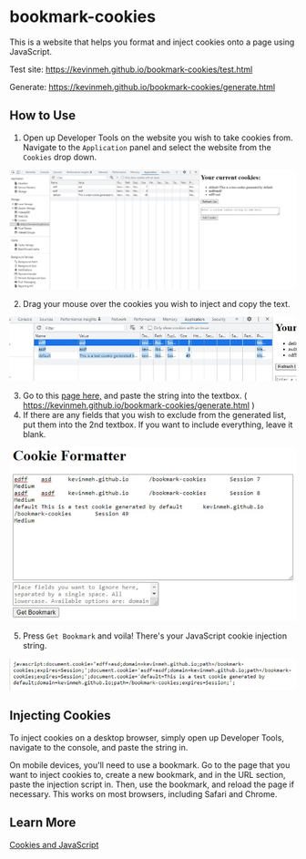 # bookmark-cookies

This is a website that helps you format and inject cookies onto a page using JavaScript.

Test site: https://kevinmeh.github.io/bookmark-cookies/test.html

Generate: https://kevinmeh.github.io/bookmark-cookies/generate.html

## How to Use

1. Open up Developer Tools on the website you wish to take cookies from. Navigate to the `Application` panel and select the website from the `Cookies` drop down.

![Viewing cookies from the Application panel](./images/devtools-cookies.jpg)

2. Drag your mouse over the cookies you wish to inject and copy the text.

![Selecting and copying cookies](./images/copying-cookies.jpg)

3. Go to this [page here,](https://kevinmeh.github.io/bookmark-cookies/generate.html) and paste the string into the textbox. ( https://kevinmeh.github.io/bookmark-cookies/generate.html )
4. If there are any fields that you wish to exclude from the generated list, put them into the 2nd textbox. If you want to include everything, leave it blank.

![Cookie formatting using the website](./images/cookie-formatter.jpg)

5. Press `Get Bookmark` and voila! There's your JavaScript cookie injection string.

![Cookie injection JavaScript](./images/cookie-string.jpg)

## Injecting Cookies

To inject cookies on a desktop browser, simply open up Developer Tools, navigate to the console, and paste the string in.

On mobile devices, you'll need to use a bookmark. Go to the page that you want to inject cookies to, create a new bookmark, and in the URL section, paste the injection script in. Then, use the bookmark, and reload the page if necessary. This works on most browsers, including Safari and Chrome.

## Learn More

[Cookies and JavaScript](https://developer.mozilla.org/en-US/docs/Web/API/Document/cookie)
